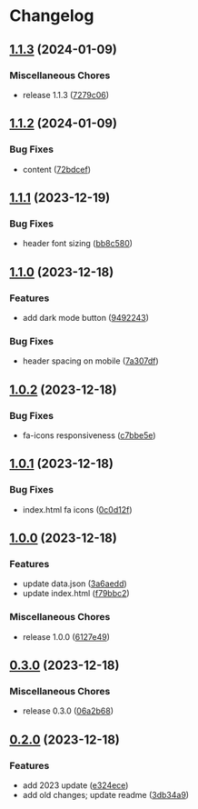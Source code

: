 # Changelog

## [1.1.3](https://github.com/dvdblk/personal-web/compare/personal-web-v1.1.2...personal-web-v1.1.3) (2024-01-09)


### Miscellaneous Chores

* release 1.1.3 ([7279c06](https://github.com/dvdblk/personal-web/commit/7279c0687dbfa5d36c473812abf88e977c186bc3))

## [1.1.2](https://github.com/dvdblk/personal-web/compare/personal-web-v1.1.1...personal-web-v1.1.2) (2024-01-09)


### Bug Fixes

* content ([72bdcef](https://github.com/dvdblk/personal-web/commit/72bdcefa5f194440027f438e57f75d7922d3e409))

## [1.1.1](https://github.com/dvdblk/personal-web/compare/personal-web-v1.1.0...personal-web-v1.1.1) (2023-12-19)


### Bug Fixes

* header font sizing ([bb8c580](https://github.com/dvdblk/personal-web/commit/bb8c5800c860fef8c8fe6002e6ccf19bbe487183))

## [1.1.0](https://github.com/dvdblk/personal-web/compare/personal-web-v1.0.2...personal-web-v1.1.0) (2023-12-18)


### Features

* add dark mode button ([9492243](https://github.com/dvdblk/personal-web/commit/949224348ff7ddc90075cabf0cd2e8e37b72b19f))


### Bug Fixes

* header spacing on mobile ([7a307df](https://github.com/dvdblk/personal-web/commit/7a307df997fec96e4b1eb8b497d89b81077423fc))

## [1.0.2](https://github.com/dvdblk/personal-web/compare/personal-web-v1.0.1...personal-web-v1.0.2) (2023-12-18)


### Bug Fixes

* fa-icons responsiveness ([c7bbe5e](https://github.com/dvdblk/personal-web/commit/c7bbe5ec346fe22a4f361418ff9d50114a22f79a))

## [1.0.1](https://github.com/dvdblk/personal-web/compare/personal-web-v1.0.0...personal-web-v1.0.1) (2023-12-18)


### Bug Fixes

* index.html fa icons ([0c0d12f](https://github.com/dvdblk/personal-web/commit/0c0d12f83522e5166de2d3119f8314d6c5e39d62))

## [1.0.0](https://github.com/dvdblk/personal-web/compare/personal-web-v0.3.0...personal-web-v1.0.0) (2023-12-18)


### Features

* update data.json ([3a6aedd](https://github.com/dvdblk/personal-web/commit/3a6aedde155041fcb32230187a5fde6748ff2e4c))
* update index.html ([f79bbc2](https://github.com/dvdblk/personal-web/commit/f79bbc2fe2f6a638c54616ba7f6e94e267470133))


### Miscellaneous Chores

* release 1.0.0 ([6127e49](https://github.com/dvdblk/personal-web/commit/6127e499830d3f6c8c74a1b6c54aa21347ca4259))

## [0.3.0](https://github.com/dvdblk/personal-web/compare/personal-web-v0.2.0...personal-web-v0.3.0) (2023-12-18)


### Miscellaneous Chores

* release 0.3.0 ([06a2b68](https://github.com/dvdblk/personal-web/commit/06a2b68560ccb13d70a97b5e77484f8bcd799de4))

## [0.2.0](https://github.com/dvdblk/personal-web/compare/personal-web-v0.1.0...personal-web-v0.2.0) (2023-12-18)


### Features

* add 2023 update ([e324ece](https://github.com/dvdblk/personal-web/commit/e324ece007dfa93f8b4de58f1d2ba01031078d8e))
* add old changes; update readme ([3db34a9](https://github.com/dvdblk/personal-web/commit/3db34a95fe45d7a40547a633f9c890abd679b57b))
